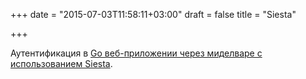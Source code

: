 +++
date = "2015-07-03T11:58:11+03:00"
draft = false
title = "Siesta"

+++

<p>Аутентификация в <a href="https://vividcortex.com/blog/2015/06/30/authentication-with-middleware-in-go/">Go веб-приложении через миделваре с использованием&nbsp;Siesta</a>.</p>

